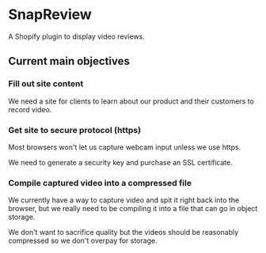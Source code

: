# SnapReview

A Shopify plugin to display video reviews.

## Current main objectives

### Fill out site content

We need a site for clients to learn about our product and their customers to record video.

### Get site to secure protocol (https)

Most browsers won't let us capture webcam input unless we use https.

We need to generate a security key and purchase an SSL certificate.

### Compile captured video into a compressed file

We currently have a way to capture video and spit it right back into the browser, but we really need to be compiling it into a file that can go in object storage.

We don't want to sacrifice quality but the videos should be reasonably compressed so we don't overpay for storage.
